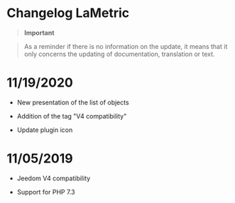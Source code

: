 # Changelog LaMetric

>**Important**
>
>As a reminder if there is no information on the update, it means that it only concerns the updating of documentation, translation or text.

# 11/19/2020

- New presentation of the list of objects
- Addition of the tag "V4 compatibility"
- Update plugin icon

# 11/05/2019

- Jeedom V4 compatibility
- Support for PHP 7.3
